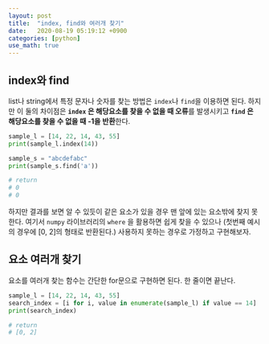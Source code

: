 ```yaml
---
layout: post
title:  "index, find와 여러개 찾기"
date:   2020-08-19 05:19:12 +0900
categories: [python]
use_math: true
---
```


## index와 find

list나 string에서 특정 문자나 숫자를 찾는 방법은 `index`나 `find`을 이용하면 된다. 하지만 이 둘의 차이점은 **`index` 은 해당요소를 찾을 수 없을 때 오류**를 발생시키고 **`find` 은 해당요소를 찾을 수 없을 때 -1을 반환**한다.

```python
sample_l = [14, 22, 14, 43, 55]
print(sample_l.index(14))

sample_s = "abcdefabc"
print(sample_s.find('a'))

# return
# 0
# 0
```

하지만 결과를 보면 알 수 있듯이 같은 요소가 있을 경우 맨 앞에 있는 요소밖에 찾지 못한다. 여기서 `numpy` 라이브러리의 `where` 을 활용하면 쉽게 찾을 수 있으나 (첫번째 예시의 경우에 [0, 2]의 형태로 반환된다.) 사용하지 못하는 경우로 가정하고 구현해보자.



## 요소 여러개 찾기

요소를 여러개 찾는 함수는 간단한 for문으로 구현하면 된다. 한 줄이면 끝난다.

```python
sample_l = [14, 22, 14, 43, 55]
search_index = [i for i, value in enumerate(sample_l) if value == 14]
print(search_index)

# return
# [0, 2]
```

